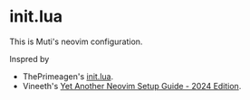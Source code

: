 # init.lua

This is Muti's neovim configuration.

Inspred by

- ThePrimeagen's [init.lua](https://github.com/ThePrimeagen/init.lua).
- Vineeth's [Yet Another Neovim Setup Guide - 2024 Edition](https://vineeth.io/posts/neovim-setup).
